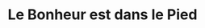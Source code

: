 ---
title: "Le Bonheur est dans le Pied"
url: /nerac/le-bonheur-est-dans-le-pied/
shop: chaussures
---